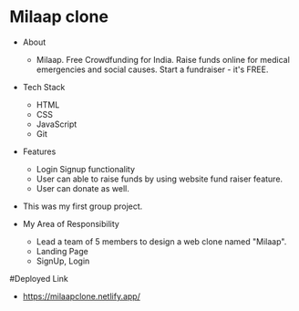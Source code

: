 # Milaap clone
* About
  * Milaap. Free Crowdfunding for India. Raise funds online for medical emergencies and social causes. Start a fundraiser - it's FREE.
* Tech Stack
  * HTML
  * CSS
  * JavaScript
  * Git
* Features
   * Login Signup functionality
   * User can able to raise funds by using website fund raiser feature.
   * User can donate as well.
* This was my first group project.

* My Area of Responsibility
   * Lead a team of 5 members to design a web clone named "Milaap".
   * Landing Page
   * SignUp, Login
   
#Deployed Link
* https://milaapclone.netlify.app/
